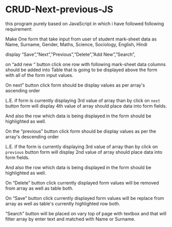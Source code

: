 # CRUD-Next-previous-JS

this program purely based on JavaScript in which i have followed following requirement:

Make One form that take input from user of student mark-sheet data as Name, Surname, Gender, Maths, Science, Sociology, English, Hindi

display “Save”,”Next”,”Previous”,“Delete”,”Add New”,”Search”,

on “add new “ button click one row with following mark-sheet data columns should be added into Table that is going to be displayed above the form with all of the form input values.

On next” button click form should be display values as per array's ascending order

L.E. if form is currently displaying 3rd value of array than by click on `next` button form will display 4th value of array should place data into form fields.

And also the row which data is being displayed in the form should be highlighted as well.

On the “previous” button click form should be display values as per the array's descending order

L.E. if the form is currently displaying 3rd value of array than by click on `previous` button form will display 2nd value of array should place data into form fields.

And also the row which data is being displayed in the form should be highlighted as well.

On “Delete” button click currently displayed form values will be removed from array as well as table both.

On “Save” button click currently displayed form values will be replace from array as well as table's currently highlighted row both.

“Search” button will be placed on vary top of page with textbox and that will filter array by enter text and matched with Name or Surname.
